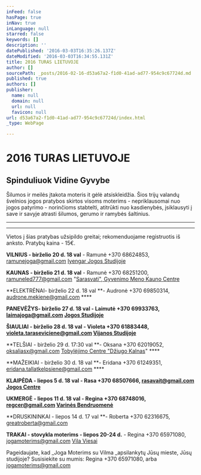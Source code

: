 ```yaml
---
inFeed: false
hasPage: true
inNav: true
inLanguage: null
starred: false
keywords: []
description: ''
datePublished: '2016-03-03T16:35:26.137Z'
dateModified: '2016-03-03T16:34:55.131Z'
title: 2016 TURAS LIETUVOJE
author: []
sourcePath: _posts/2016-02-16-d53a67a2-f1d0-41ad-ad77-954c9c67724d.md
published: true
authors: []
publisher:
  name: null
  domain: null
  url: null
  favicon: null
url: d53a67a2-f1d0-41ad-ad77-954c9c67724d/index.html
_type: WebPage

---
```

# 2016 TURAS LIETUVOJE

## Spinduliuok Vidine Gyvybe      

Šilumos ir meilės įtakota moteris it gėlė atsiskleidžia. Šios trijų valandų švelnios jogos pratybos skirtos visoms moterims - nepriklausomai nuo jogos patyrimo - norinčioms stabtelti, atitrūkti nuo kasdienybės, įsiklausyti į save ir savyje atrasti šilumos, gerumo ir ramybės šaltinius.

****

****

Vietos į šias pratybas užsipildo greitai; rekomenduojame registruotis iš anksto. Pratybų kaina - 15€. 

**VILNIUS - birželio 20 d. 18 val** - Ramunė +370 68624853, ramunejoga@gmail.com [Iyengar Jogos Studijoje][0]

**KAUNAS - birželio 21 d. 18 val** - Ramunė +370 68251200, ramuneled777@gmail.com "[Sarasvati", Gyvenimo Meno Kauno Centre][1]

**ELEKTRĖNAI- birželio 22 d. 18 val **- Audronė +370 69850314, audrone.mekiene@gmail.com                            ****

**PANEVĖŽYS- birželio 27 d. 18 val **- Laimutė +370 69933763, laimajoga@gmail.com  [Jogos Studijoje][2]****

**ŠIAULIAI - birželio 28 d. 18 val **- Violeta +370 61883448, violeta.taraseviciene@gmail.com [Vijanos Studijoje][3]****

**TELŠIAI - birželio 29 d. 17:30 val **- Oksana +370 62019052, oksaliasx@gmail.com  [Tobylėjimo Centre "Džiugo Kalnas][4]"                              ****

**MAŽEIKIAI - birželio 30 d. 18 val **- Eridana +370 61249351, eridana.tallatkelpsiene@gmail.com ****

**KLAIPĖDA - liepos 5 d. 18 val **- Rasa +370 68507666, rasavait@gmail.com  [Jogos Centre ][5]****

**UKMERGĖ - liepos 11 d. 18 val **- Regina +370 68748016, regcer@gmail.com  [Varinės Bendruomenė][6]****

**DRUSKININKAI - liepos 14 d. 17 val **- Roberta +370 62316675, greatroberta@gmail.com

**TRAKAI - stovykla moterims - liepos 20-24 d.** - Regina +370 65971080, jogamoterims@gmail.com [Vila Viesai][7]

Pageidaujate, kad _Joga Moterims su Vilma _apsilankytų Jūsų mieste, Jūsų studijoje? Susisiekite su mumis:  Regina +370 65971080, arba jogamoterims@gmail.com

[0]: http://www.iyengarjoga.lt/index.html
[1]: http://www.sarasvati.lt/apie
[2]: http://www.jogosmedis.lt/
[3]: http://www.vijanos-studija.lt/
[4]: https://www.facebook.com/dziugokalnas.tobulejimocentras?fref=ts
[5]: http://www.jogos-centras.lt/
[6]: http://www.varine.lt/
[7]: http://www.vilaviesai.lt/